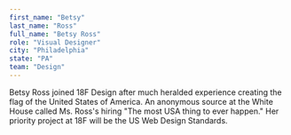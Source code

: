 ```yaml
---
first_name: "Betsy"
last_name: "Ross"
full_name: "Betsy Ross"
role: "Visual Designer"
city: "Philadelphia"
state: "PA"
team: "Design"
---
```

Betsy Ross joined 18F Design after much heralded experience creating the flag of the United States of America.
An anonymous source at the White House called Ms. Ross's hiring "The most USA thing to ever happen."
Her priority project at 18F will be the US Web Design Standards.
